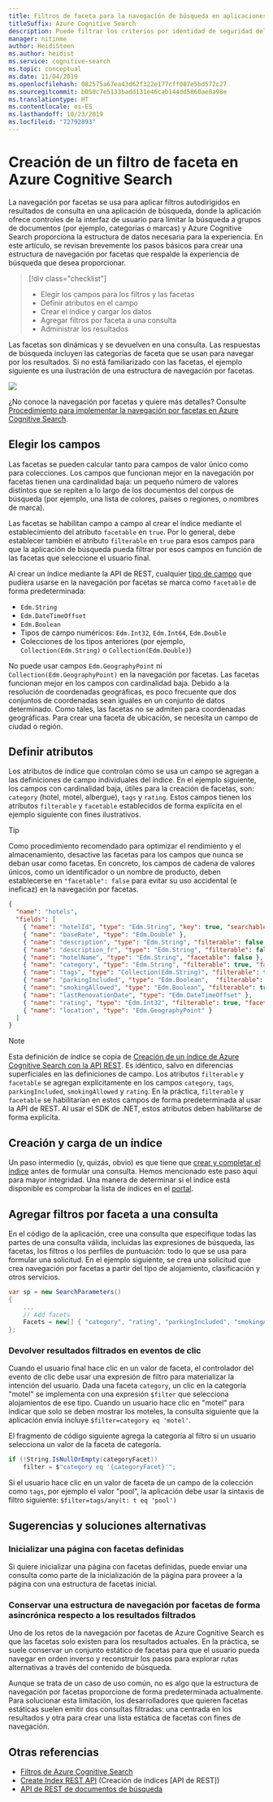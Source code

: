 ```yaml
---
title: Filtros de faceta para la navegación de búsqueda en aplicaciones
titleSuffix: Azure Cognitive Search
description: Puede filtrar los criterios por identidad de seguridad del usuario, geolocalización o valores numéricos para reducir los resultados de búsqueda en las consultas en Azure Cognitive Search, un servicio de búsqueda en la nube hospedado de Microsoft Azure.
manager: nitinme
author: HeidiSteen
ms.author: heidist
ms.service: cognitive-search
ms.topic: conceptual
ms.date: 11/04/2019
ms.openlocfilehash: 082575a67ea43d62f322e177cff087e5bd572c27
ms.sourcegitcommit: b050c7e5133badd131e46cab144dd5860ae8a98e
ms.translationtype: HT
ms.contentlocale: es-ES
ms.lasthandoff: 10/23/2019
ms.locfileid: "72792893"
---
```

# <a name="how-to-build-a-facet-filter-in-azure-cognitive-search"></a>Creación de un filtro de faceta en Azure Cognitive Search 

La navegación por facetas se usa para aplicar filtros autodirigidos en resultados de consulta en una aplicación de búsqueda, donde la aplicación ofrece controles de la interfaz de usuario para limitar la búsqueda a grupos de documentos (por ejemplo, categorías o marcas) y Azure Cognitive Search proporciona la estructura de datos necesaria para la experiencia. En este artículo, se revisan brevemente los pasos básicos para crear una estructura de navegación por facetas que respalde la experiencia de búsqueda que desea proporcionar. 

> [!div class="checklist"]
> * Elegir los campos para los filtros y las facetas
> * Definir atributos en el campo
> * Crear el índice y cargar los datos
> * Agregar filtros por faceta a una consulta
> * Administrar los resultados

Las facetas son dinámicas y se devuelven en una consulta. Las respuestas de búsqueda incluyen las categorías de faceta que se usan para navegar por los resultados. Si no está familiarizado con las facetas, el ejemplo siguiente es una ilustración de una estructura de navegación por facetas.

  ![](./media/search-filters-facets/facet-nav.png)

¿No conoce la navegación por facetas y quiere más detalles? Consulte [Procedimiento para implementar la navegación por facetas en Azure Cognitive Search](search-faceted-navigation.md).

## <a name="choose-fields"></a>Elegir los campos

Las facetas se pueden calcular tanto para campos de valor único como para colecciones. Los campos que funcionan mejor en la navegación por facetas tienen una cardinalidad baja: un pequeño número de valores distintos que se repiten a lo largo de los documentos del corpus de búsqueda (por ejemplo, una lista de colores, países o regiones, o nombres de marca). 

Las facetas se habilitan campo a campo al crear el índice mediante el establecimiento del atributo `facetable` en `true`. Por lo general, debe establecer también el atributo `filterable` en `true` para esos campos para que la aplicación de búsqueda pueda filtrar por esos campos en función de las facetas que seleccione el usuario final. 

Al crear un índice mediante la API de REST, cualquier [tipo de campo](https://docs.microsoft.com/rest/api/searchservice/supported-data-types) que pudiera usarse en la navegación por facetas se marca como `facetable` de forma predeterminada:

+ `Edm.String`
+ `Edm.DateTimeOffset`
+ `Edm.Boolean`
+ Tipos de campo numéricos: `Edm.Int32`, `Edm.Int64`, `Edm.Double`
+ Colecciones de los tipos anteriores (por ejemplo, `Collection(Edm.String)` o `Collection(Edm.Double)`)

No puede usar campos `Edm.GeographyPoint` ni `Collection(Edm.GeographyPoint)` en la navegación por facetas. Las facetas funcionan mejor en los campos con cardinalidad baja. Debido a la resolución de coordenadas geográficas, es poco frecuente que dos conjuntos de coordenadas sean iguales en un conjunto de datos determinado. Como tales, las facetas no se admiten para coordenadas geográficas. Para crear una faceta de ubicación, se necesita un campo de ciudad o región.

## <a name="set-attributes"></a>Definir atributos

Los atributos de índice que controlan cómo se usa un campo se agregan a las definiciones de campo individuales del índice. En el ejemplo siguiente, los campos con cardinalidad baja, útiles para la creación de facetas, son: `category` (hotel, motel, albergue), `tags` y `rating`. Estos campos tienen los atributos `filterable` y `facetable` establecidos de forma explícita en el ejemplo siguiente con fines ilustrativos. 

> [!Tip]
> Como procedimiento recomendado para optimizar el rendimiento y el almacenamiento, desactive las facetas para los campos que nunca se deban usar como facetas. En concreto, los campos de cadena de valores únicos, como un identificador o un nombre de producto, deben establecerse en `"facetable": false` para evitar su uso accidental (e ineficaz) en la navegación por facetas.


```json
{
  "name": "hotels",  
  "fields": [
    { "name": "hotelId", "type": "Edm.String", "key": true, "searchable": false, "sortable": false, "facetable": false },
    { "name": "baseRate", "type": "Edm.Double" },
    { "name": "description", "type": "Edm.String", "filterable": false, "sortable": false, "facetable": false },
    { "name": "description_fr", "type": "Edm.String", "filterable": false, "sortable": false, "facetable": false, "analyzer": "fr.lucene" },
    { "name": "hotelName", "type": "Edm.String", "facetable": false },
    { "name": "category", "type": "Edm.String", "filterable": true, "facetable": true },
    { "name": "tags", "type": "Collection(Edm.String)", "filterable": true, "facetable": true },
    { "name": "parkingIncluded", "type": "Edm.Boolean",  "filterable": true, "facetable": true, "sortable": false },
    { "name": "smokingAllowed", "type": "Edm.Boolean", "filterable": true, "facetable": true, "sortable": false },
    { "name": "lastRenovationDate", "type": "Edm.DateTimeOffset" },
    { "name": "rating", "type": "Edm.Int32", "filterable": true, "facetable": true },
    { "name": "location", "type": "Edm.GeographyPoint" }
  ]
}
```

> [!Note]
> Esta definición de índice se copia de [Creación de un índice de Azure Cognitive Search con la API REST](https://docs.microsoft.com/azure/search/search-create-index-rest-api). Es idéntico, salvo en diferencias superficiales en las definiciones de campo. Los atributos `filterable` y `facetable` se agregan explícitamente en los campos `category`, `tags`, `parkingIncluded`, `smokingAllowed` y `rating`. En la práctica, `filterable` y `facetable` se habilitarían en estos campos de forma predeterminada al usar la API de REST. Al usar el SDK de .NET, estos atributos deben habilitarse de forma explícita.

## <a name="build-and-load-an-index"></a>Creación y carga de un índice

Un paso intermedio (y, quizás, obvio) es que tiene que [crear y completar el índice](https://docs.microsoft.com/azure/search/search-get-started-dotnet#1---create-index) antes de formular una consulta. Hemos mencionado este paso aquí para mayor integridad. Una manera de determinar si el índice está disponible es comprobar la lista de índices en el [portal](https://portal.azure.com).

## <a name="add-facet-filters-to-a-query"></a>Agregar filtros por faceta a una consulta

En el código de la aplicación, cree una consulta que especifique todas las partes de una consulta válida, incluidas las expresiones de búsqueda, las facetas, los filtros o los perfiles de puntuación: todo lo que se usa para formular una solicitud. En el ejemplo siguiente, se crea una solicitud que crea navegación por facetas a partir del tipo de alojamiento, clasificación y otros servicios.

```csharp
var sp = new SearchParameters()
{
    ...
    // Add facets
    Facets = new[] { "category", "rating", "parkingIncluded", "smokingAllowed" }.ToList()
};
```

### <a name="return-filtered-results-on-click-events"></a>Devolver resultados filtrados en eventos de clic

Cuando el usuario final hace clic en un valor de faceta, el controlador del evento de clic debe usar una expresión de filtro para materializar la intención del usuario. Dada una faceta `category`, un clic en la categoría "motel" se implementa con una expresión `$filter` que selecciona alojamientos de ese tipo. Cuando un usuario hace clic en "motel" para indicar que solo se deben mostrar los moteles, la consulta siguiente que la aplicación envía incluye `$filter=category eq 'motel'`.

El fragmento de código siguiente agrega la categoría al filtro si un usuario selecciona un valor de la faceta de categoría.

```csharp
if (!String.IsNullOrEmpty(categoryFacet))
    filter = $"category eq '{categoryFacet}'";
```

Si el usuario hace clic en un valor de faceta de un campo de la colección como `tags`, por ejemplo el valor "pool", la aplicación debe usar la sintaxis de filtro siguiente: `$filter=tags/any(t: t eq 'pool')`

## <a name="tips-and-workarounds"></a>Sugerencias y soluciones alternativas

### <a name="initialize-a-page-with-facets-in-place"></a>Inicializar una página con facetas definidas

Si quiere inicializar una página con facetas definidas, puede enviar una consulta como parte de la inicialización de la página para proveer a la página con una estructura de facetas inicial.

### <a name="preserve-a-facet-navigation-structure-asynchronously-of-filtered-results"></a>Conservar una estructura de navegación por facetas de forma asincrónica respecto a los resultados filtrados

Uno de los retos de la navegación por facetas de Azure Cognitive Search es que las facetas solo existen para los resultados actuales. En la práctica, se suele conservar un conjunto estático de facetas para que el usuario pueda navegar en orden inverso y reconstruir los pasos para explorar rutas alternativas a través del contenido de búsqueda. 

Aunque se trata de un caso de uso común, no es algo que la estructura de navegación por facetas proporcione de forma predeterminada actualmente. Para solucionar esta limitación, los desarrolladores que quieren facetas estáticas suelen emitir dos consultas filtradas: una centrada en los resultados y otra para crear una lista estática de facetas con fines de navegación.

## <a name="see-also"></a>Otras referencias

+ [Filtros de Azure Cognitive Search](search-filters.md)
+ [Create Index REST API](https://docs.microsoft.com/rest/api/searchservice/create-index) (Creación de índices [API de REST])
+ [API de REST de documentos de búsqueda](https://docs.microsoft.com/rest/api/searchservice/search-documents)
